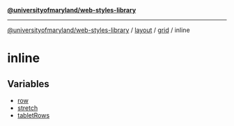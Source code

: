 [**@universityofmaryland/web-styles-library**](../../../../../README.md)

***

[@universityofmaryland/web-styles-library](../../../../../README.md) / [layout](../../../../README.md) / [grid](../../README.md) / inline

# inline

## Variables

- [row](variables/row.md)
- [stretch](variables/stretch.md)
- [tabletRows](variables/tabletRows.md)
